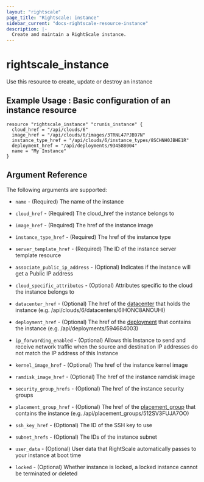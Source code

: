 ```yaml
---
layout: "rightscale"
page_title: "Rightscale: instance"
sidebar_current: "docs-rightscale-resource-instance"
description: |-
  Create and maintain a RightScale instance. 
---
```


# rightscale_instance

Use this resource to create, update or destroy an instance 

## Example Usage : Basic configuration of an instance resource

```hcl
resource "rightscale_instance" "crunis_instance" {
  cloud_href = "/api/clouds/6"
  image_href = "/api/clouds/6/images/3TRNL47PJB97N"
  instance_type_href = "/api/clouds/6/instance_types/8SCHNH0JBHE1R"
  deployment_href = "/api/deployments/934588004"
  name = "My Instance"
}
```

## Argument Reference

The following arguments are supported:

 * `name` - (Required) The name of the instance
 
 * `cloud_href` - (Required) The cloud_href the instance belongs to

 * `image_href` - (Required) The href of the instance image

 * `instance_type_href` - (Required) The href of the instance type

 * `server_template_href` - (Required) The ID of the instance server template resource
 
 * `associate_public_ip_address` - (Optional) Indicates if the instance will get a Public IP address

 * `cloud_specific_attributes` - (Optional) Attributes specific to the cloud the instance belongs to

* `datacenter_href` - (Optional) The href of the [datacenter](http://docs.rightscale.com/cm/dashboard/clouds/generic/datacenter_zones_concepts.html) that holds the instance (e.g. /api/clouds/6/datacenters/6IHONC8ANOUHI)

* `deployment_href` - (Optional) The href of the [deployment](http://docs.rightscale.com/cm/dashboard/manage/deployments/) that contains the instance (e.g. /api/deployments/594684003)

* `ip_forwarding_enabled` - (Optional) Allows this Instance to send and receive network traffic when the source and destination IP addresses do not match the IP address of this Instance

* `kernel_image_href` - (Optional) The href of the instance kernel image

* `ramdisk_image_href` - (Optional) The href of the instance ramdisk image

* `security_group_hrefs` - (Optional) The href of the instance security groups

* `placement_group_href` - (Optional) The href of the [placement_group](http://docs.rightscale.com/cm/dashboard/clouds/aws/ec2_placement_groups.html) that contains the instance (e.g. /api/placement_groups/512SV3FUJA7OO)

* `ssh_key_href` - (Optional) The ID of the SSH key to use

* `subnet_hrefs` - (Optional) The IDs of the instance subnet

* `user_data` - (Optional) User data that RightScale automatically passes to your instance at boot time

* `locked` - (Optional)  Whether instance is locked, a locked instance cannot be terminated or deleted

